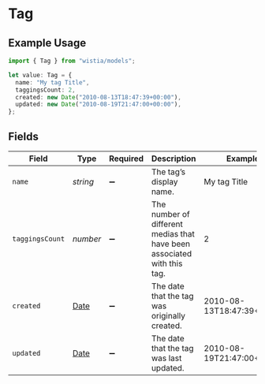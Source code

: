 # Tag

## Example Usage

```typescript
import { Tag } from "wistia/models";

let value: Tag = {
  name: "My tag Title",
  taggingsCount: 2,
  created: new Date("2010-08-13T18:47:39+00:00"),
  updated: new Date("2010-08-19T21:47:00+00:00"),
};
```

## Fields

| Field                                                                                         | Type                                                                                          | Required                                                                                      | Description                                                                                   | Example                                                                                       |
| --------------------------------------------------------------------------------------------- | --------------------------------------------------------------------------------------------- | --------------------------------------------------------------------------------------------- | --------------------------------------------------------------------------------------------- | --------------------------------------------------------------------------------------------- |
| `name`                                                                                        | *string*                                                                                      | :heavy_minus_sign:                                                                            | The tag’s display name.                                                                       | My tag Title                                                                                  |
| `taggingsCount`                                                                               | *number*                                                                                      | :heavy_minus_sign:                                                                            | The number of different medias that have been associated with this tag.                       | 2                                                                                             |
| `created`                                                                                     | [Date](https://developer.mozilla.org/en-US/docs/Web/JavaScript/Reference/Global_Objects/Date) | :heavy_minus_sign:                                                                            | The date that the tag was originally created.                                                 | 2010-08-13T18:47:39+00:00                                                                     |
| `updated`                                                                                     | [Date](https://developer.mozilla.org/en-US/docs/Web/JavaScript/Reference/Global_Objects/Date) | :heavy_minus_sign:                                                                            | The date that the tag was last updated.                                                       | 2010-08-19T21:47:00+00:00                                                                     |